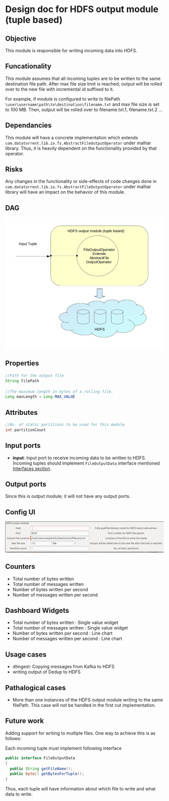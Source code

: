 # Design doc for HDFS output module (tuple based)

## Objective
This module is responsible for writing incoming data into HDFS.

## Funcationality
This module assumes that all incoming tuples are to be written to the same destination file path.
After max file size limit is reached; output will be rolled over to the new file with incremental id suffixed to it.

For example, if module is configured to write to filePath `\user\username\path\to\destination\filename.txt` and max file size is set to 100 MB.
Then, output will be rolled over to filename.txt.1, filename.txt.2 ...

## Dependancies

This module will have a concrete implementation which extends  `com.datatorrent.lib.io.fs.AbstractFileOutputOperator` under malhar library.
Thus, it is heavily dependent on the functionality provided by that operator.

## Risks

Any changes in the functionality or side-effects of code changes done in  `com.datatorrent.lib.io.fs.AbstractFileOutputOperator` under malhar library will have an impact on the behavior of this module.


## DAG
![HDFS output module (tuple based) DAG](dag.png "DAG for HDFS output module (tuple based)")


## Properties
```java
//Path for the output file
String filePath

//The maximum length in bytes of a rolling file.
Long maxLength = Long.MAX_VALUE

 ```

## Attributes
```java
//No. of static partitions to be used for this module
int partitionCount
```

 ## Input ports

 - **input**: Input port to receive incoming data to be written to HDFS. Incoming tuples should implement `FileOutputData` interface mentioned [Interfaces section](#interfaces).


## Output ports
Since this is output module; it will not have any output ports.

## Config UI
![HDFS output module (tuple based) Config UI](ui.png "Config UI for HDFS output module (tuple based)")

## Counters

- Total number of bytes written
- Total number of messages written
- Number of bytes written per second
- Number of messages written per second

## Dashboard Widgets

- Total number of bytes written : Single value widget
- Total number of messages written : Single value widget
- Number of bytes written per second : Line chart
- Number of messages written per second : Line chart

## Usage cases
- dtingest: Copying messages from Kafka to HDFS
- writing output of Dedup to HDFS

## Pathalogical cases
- More than one instances of the HDFS output module writing to the same filePath. This case will not be handled in the first cut implementation.

## Future work

Adding support for writing to multiple files. One way to achieve this is as follows:


 Each incoming tuple must implement following interface

 ```java
 public interface FileOutputData
 {
   public String getFileName();
   public byte[] getBytesForTuple();
 }

 ```

 Thus, each tuple will have information about which file to write and what data to write.
